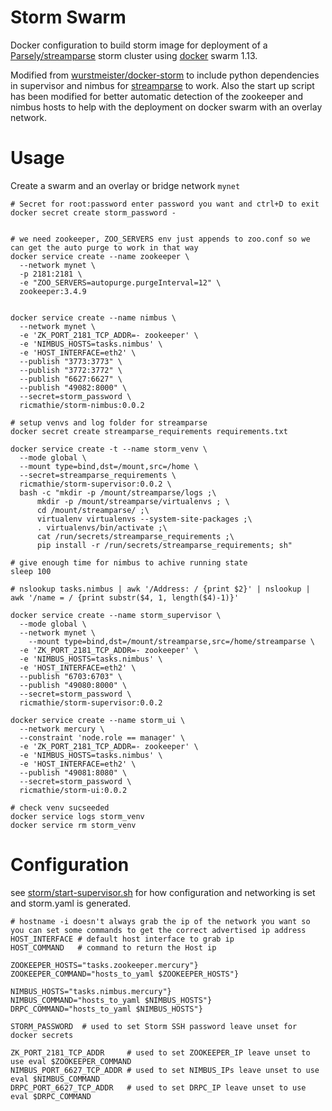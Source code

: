 Storm Swarm
===========

Docker configuration to build storm image for deployment of a [Parsely/streamparse](https://github.com/Parsely/streamparse) storm cluster using [docker](https://github.com/docker/docker) swarm 1.13.

Modified from [wurstmeister/docker-storm](https://github.com/wurstmeister/storm-docker) to include python dependencies in supervisor and nimbus for [streamparse](https://github.com/Parsely/streamparse) to work. Also the start up script has been modified for better automatic detection of the zookeeper and nimbus hosts to help with the deployment on docker swarm with an overlay network.

# Usage

Create a swarm and an overlay or bridge network `mynet`

```
# Secret for root:password enter password you want and ctrl+D to exit 
docker secret create storm_password -


# we need zookeeper, ZOO_SERVERS env just appends to zoo.conf so we can get the auto purge to work in that way
docker service create --name zookeeper \
  --network mynet \
  -p 2181:2181 \
  -e "ZOO_SERVERS=autopurge.purgeInterval=12" \
  zookeeper:3.4.9


docker service create --name nimbus \
  --network mynet \
  -e 'ZK_PORT_2181_TCP_ADDR=- zookeeper' \
  -e 'NIMBUS_HOSTS=tasks.nimbus' \
  -e 'HOST_INTERFACE=eth2' \
  --publish "3773:3773" \
  --publish "3772:3772" \
  --publish "6627:6627" \
  --publish "49082:8000" \
  --secret=storm_password \
  ricmathie/storm-nimbus:0.0.2

# setup venvs and log folder for streamparse
docker secret create streamparse_requirements requirements.txt

docker service create -t --name storm_venv \
  --mode global \
  --mount type=bind,dst=/mount,src=/home \
  --secret=streamparse_requirements \
  ricmathie/storm-supervisor:0.0.2 \
  bash -c "mkdir -p /mount/streamparse/logs ;\
      mkdir -p /mount/streamparse/virtualenvs ; \
      cd /mount/streamparse/ ;\
      virtualenv virtualenvs --system-site-packages ;\
      . virtualenvs/bin/activate ;\
      cat /run/secrets/streamparse_requirements ;\
      pip install -r /run/secrets/streamparse_requirements; sh"

# give enough time for nimbus to achive running state
sleep 100

# nslookup tasks.nimbus | awk '/Address: / {print $2}' | nslookup | awk '/name = / {print substr($4, 1, length($4)-1)}'

docker service create --name storm_supervisor \
  --mode global \
  --network mynet \
    --mount type=bind,dst=/mount/streamparse,src=/home/streamparse \
  -e 'ZK_PORT_2181_TCP_ADDR=- zookeeper' \
  -e 'NIMBUS_HOSTS=tasks.nimbus' \
  -e 'HOST_INTERFACE=eth2' \
  --publish "6703:6703" \
  --publish "49080:8000" \
  --secret=storm_password \
  ricmathie/storm-supervisor:0.0.2

docker service create --name storm_ui \
  --network mercury \
  --constraint 'node.role == manager' \
  -e 'ZK_PORT_2181_TCP_ADDR=- zookeeper' \
  -e 'NIMBUS_HOSTS=tasks.nimbus' \
  -e 'HOST_INTERFACE=eth2' \
  --publish "49081:8080" \
  --secret=storm_password \
  ricmathie/storm-ui:0.0.2

# check venv sucseeded
docker service logs storm_venv
docker service rm storm_venv
```

# Configuration
see [storm/start-supervisor.sh](https://github.com/Richard-Mathie/storm_swarm/blob/master/storm/start-supervisor.sh) for how configuration and networking is set and storm.yaml is generated.
```
# hostname -i doesn't always grab the ip of the network you want so you can set some commands to get the correct advertised ip address
HOST_INTERFACE # default host interface to grab ip
HOST_COMMAND   # command to return the Host ip

ZOOKEEPER_HOSTS="tasks.zookeeper.mercury"}
ZOOKEEPER_COMMAND="hosts_to_yaml $ZOOKEEPER_HOSTS"}

NIMBUS_HOSTS="tasks.nimbus.mercury"}
NIMBUS_COMMAND="hosts_to_yaml $NIMBUS_HOSTS"}
DRPC_COMMAND="hosts_to_yaml $NIMBUS_HOSTS"}

STORM_PASSWORD  # used to set Storm SSH password leave unset for docker secrets

ZK_PORT_2181_TCP_ADDR     # used to set ZOOKEEPER_IP leave unset to use eval $ZOOKEEPER_COMMAND
NIMBUS_PORT_6627_TCP_ADDR # used to set NIMBUS_IPs leave unset to use eval $NIMBUS_COMMAND
DRPC_PORT_6627_TCP_ADDR   # used to set DRPC_IP leave unset to use eval $DRPC_COMMAND
```
